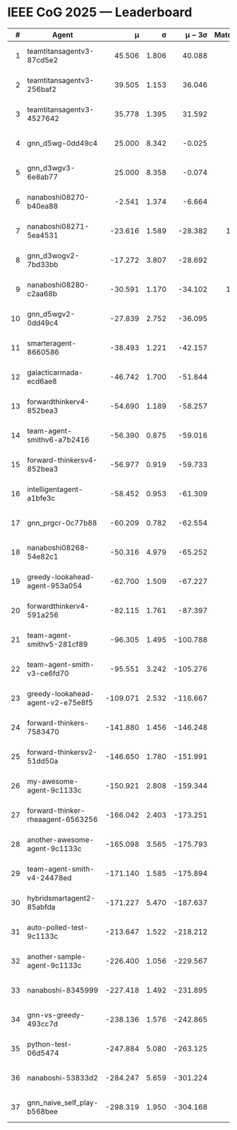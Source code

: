 # IEEE CoG 2025 — Leaderboard

| # | Agent | μ | σ | μ − 3σ | Matches | Updated |
|---:|---|---:|---:|---:|---:|---|
| 1 | teamtitansagentv3-87cd5e2 | 45.506 | 1.806 | 40.088 | 860 | 2025-08-28 18:01 |
| 2 | teamtitansagentv3-256baf2 | 39.505 | 1.153 | 36.046 | 620 | 2025-08-28 18:01 |
| 3 | teamtitansagentv3-4527642 | 35.778 | 1.395 | 31.592 | 680 | 2025-08-28 18:01 |
| 4 | gnn_d5wg-0dd49c4 | 25.000 | 8.342 | -0.025 | 20 | 2025-08-28 18:01 |
| 5 | gnn_d3wgv3-6e8ab77 | 25.000 | 8.358 | -0.074 | 60 | 2025-08-28 18:01 |
| 6 | nanaboshi08270-b40ea88 | -2.541 | 1.374 | -6.664 | 840 | 2025-08-28 18:01 |
| 7 | nanaboshi08271-5ea4531 | -23.616 | 1.589 | -28.382 | 1060 | 2025-08-28 18:01 |
| 8 | gnn_d3wogv2-7bd33bb | -17.272 | 3.807 | -28.692 | 28 | 2025-08-28 18:01 |
| 9 | nanaboshi08280-c2aa68b | -30.591 | 1.170 | -34.102 | 1000 | 2025-08-28 18:01 |
| 10 | gnn_d5wgv2-0dd49c4 | -27.839 | 2.752 | -36.095 | 20 | 2025-08-28 18:01 |
| 11 | smarteragent-8660586 | -38.493 | 1.221 | -42.157 | 744 | 2025-08-28 18:01 |
| 12 | galacticarmada-ecd6ae8 | -46.742 | 1.700 | -51.844 | 740 | 2025-08-28 18:01 |
| 13 | forwardthinkerv4-852bea3 | -54.690 | 1.189 | -58.257 | 675 | 2025-08-28 18:01 |
| 14 | team-agent-smithv6-a7b2416 | -56.390 | 0.875 | -59.016 | 900 | 2025-08-28 18:01 |
| 15 | forward-thinkersv4-852bea3 | -56.977 | 0.919 | -59.733 | 522 | 2025-08-28 18:01 |
| 16 | intelligentagent-a1bfe3c | -58.452 | 0.953 | -61.309 | 640 | 2025-08-28 18:01 |
| 17 | gnn_prgcr-0c77b88 | -60.209 | 0.782 | -62.554 | 620 | 2025-08-28 18:01 |
| 18 | nanaboshi08268-54e82c1 | -50.316 | 4.979 | -65.252 | 760 | 2025-08-28 18:01 |
| 19 | greedy-lookahead-agent-953a054 | -62.700 | 1.509 | -67.227 | 844 | 2025-08-28 18:01 |
| 20 | forwardthinkerv4-591a256 | -82.115 | 1.761 | -87.397 | 790 | 2025-08-28 18:01 |
| 21 | team-agent-smithv5-281cf89 | -96.305 | 1.495 | -100.788 | 660 | 2025-08-28 18:01 |
| 22 | team-agent-smith-v3-ce6fd70 | -95.551 | 3.242 | -105.276 | 818 | 2025-08-28 18:01 |
| 23 | greedy-lookahead-agent-v2-e75e8f5 | -109.071 | 2.532 | -116.667 | 844 | 2025-08-28 18:01 |
| 24 | forward-thinkers-7583470 | -141.880 | 1.456 | -146.248 | 680 | 2025-08-28 18:01 |
| 25 | forward-thinkersv2-51dd50a | -146.650 | 1.780 | -151.991 | 784 | 2025-08-28 18:01 |
| 26 | my-awesome-agent-9c1133c | -150.921 | 2.808 | -159.344 | 700 | 2025-08-28 18:01 |
| 27 | forward-thinker-rheaagent-6563256 | -166.042 | 2.403 | -173.251 | 844 | 2025-08-28 18:01 |
| 28 | another-awesome-agent-9c1133c | -165.098 | 3.565 | -175.793 | 620 | 2025-08-28 18:01 |
| 29 | team-agent-smith-v4-24478ed | -171.140 | 1.585 | -175.894 | 738 | 2025-08-28 18:01 |
| 30 | hybridsmartagent2-85abfda | -171.227 | 5.470 | -187.637 | 839 | 2025-08-28 18:01 |
| 31 | auto-polled-test-9c1133c | -213.647 | 1.522 | -218.212 | 920 | 2025-08-28 18:01 |
| 32 | another-sample-agent-9c1133c | -226.400 | 1.056 | -229.567 | 820 | 2025-08-28 18:01 |
| 33 | nanaboshi-8345999 | -227.418 | 1.492 | -231.895 | 700 | 2025-08-28 18:01 |
| 34 | gnn-vs-greedy-493cc7d | -238.136 | 1.576 | -242.865 | 660 | 2025-08-28 18:01 |
| 35 | python-test-06d5474 | -247.884 | 5.080 | -263.125 | 640 | 2025-08-28 18:01 |
| 36 | nanaboshi-53833d2 | -284.247 | 5.659 | -301.224 | 720 | 2025-08-28 18:01 |
| 37 | gnn_naive_self_play-b568bee | -298.319 | 1.950 | -304.168 | 500 | 2025-08-28 18:01 |

